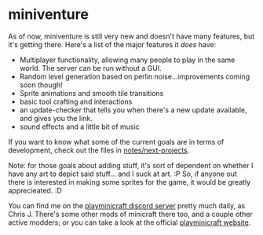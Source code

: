 # miniventure

As of now, miniventure is still very new and doesn't have many features, but it's getting there. Here's a list of the major features it *does* have:

  - Multiplayer functionality, allowing many people to play in the same world. The server can be run without a GUI.
  - Random level generation based on perlin noise...improvements coming soon though!
  - Sprite animations and smooth tile transitions
  - basic tool crafting and interactions
  - an update-checker that tells you when there's a new update available, and gives you the link.
  - sound effects and a little bit of music

If you want to know what some of the current goals are in terms of development, check out the files in [notes/next-projects](https://github.com/chrisj42/miniventure/tree/master/notes/next-projects).


Note: for those goals about adding stuff, it's sort of dependent on whether I have any art to depict said stuff... and I suck at art. :P So, if anyone out there is interested in making some sprites for the game, it would be greatly apprecieated. :D

You can find me on the [playminicraft discord server](https://discord.me/minicraft) pretty much daily, as Chris J. There's some other mods of minicraft there too, and a couple other active modders; or you can take a look at the official [playminicraft website](https://playminicraft.com).
